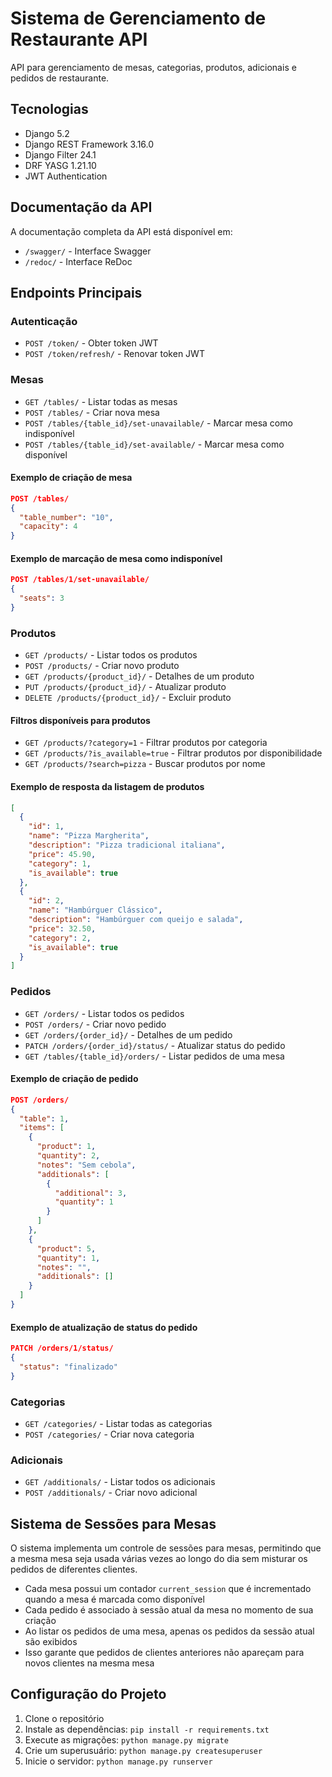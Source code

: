 # Sistema de Gerenciamento de Restaurante API

API para gerenciamento de mesas, categorias, produtos, adicionais e pedidos de restaurante.

## Tecnologias

- Django 5.2
- Django REST Framework 3.16.0
- Django Filter 24.1
- DRF YASG 1.21.10
- JWT Authentication

## Documentação da API

A documentação completa da API está disponível em:

- `/swagger/` - Interface Swagger
- `/redoc/` - Interface ReDoc

## Endpoints Principais

### Autenticação

- `POST /token/` - Obter token JWT
- `POST /token/refresh/` - Renovar token JWT

### Mesas

- `GET /tables/` - Listar todas as mesas
- `POST /tables/` - Criar nova mesa
- `POST /tables/{table_id}/set-unavailable/` - Marcar mesa como indisponível
- `POST /tables/{table_id}/set-available/` - Marcar mesa como disponível

#### Exemplo de criação de mesa

```json
POST /tables/
{
  "table_number": "10",
  "capacity": 4
}
```

#### Exemplo de marcação de mesa como indisponível

```json
POST /tables/1/set-unavailable/
{
  "seats": 3
}
```

### Produtos

- `GET /products/` - Listar todos os produtos
- `POST /products/` - Criar novo produto
- `GET /products/{product_id}/` - Detalhes de um produto
- `PUT /products/{product_id}/` - Atualizar produto
- `DELETE /products/{product_id}/` - Excluir produto

#### Filtros disponíveis para produtos

- `GET /products/?category=1` - Filtrar produtos por categoria
- `GET /products/?is_available=true` - Filtrar produtos por disponibilidade
- `GET /products/?search=pizza` - Buscar produtos por nome

#### Exemplo de resposta da listagem de produtos

```json
[
  {
    "id": 1,
    "name": "Pizza Margherita",
    "description": "Pizza tradicional italiana",
    "price": 45.90,
    "category": 1,
    "is_available": true
  },
  {
    "id": 2,
    "name": "Hambúrguer Clássico",
    "description": "Hambúrguer com queijo e salada",
    "price": 32.50,
    "category": 2,
    "is_available": true
  }
]
```

### Pedidos

- `GET /orders/` - Listar todos os pedidos
- `POST /orders/` - Criar novo pedido
- `GET /orders/{order_id}/` - Detalhes de um pedido
- `PATCH /orders/{order_id}/status/` - Atualizar status do pedido
- `GET /tables/{table_id}/orders/` - Listar pedidos de uma mesa

#### Exemplo de criação de pedido

```json
POST /orders/
{
  "table": 1,
  "items": [
    {
      "product": 1,
      "quantity": 2,
      "notes": "Sem cebola",
      "additionals": [
        {
          "additional": 3,
          "quantity": 1
        }
      ]
    },
    {
      "product": 5,
      "quantity": 1,
      "notes": "",
      "additionals": []
    }
  ]
}
```

#### Exemplo de atualização de status do pedido

```json
PATCH /orders/1/status/
{
  "status": "finalizado"
}
```

### Categorias

- `GET /categories/` - Listar todas as categorias
- `POST /categories/` - Criar nova categoria

### Adicionais

- `GET /additionals/` - Listar todos os adicionais
- `POST /additionals/` - Criar novo adicional

## Sistema de Sessões para Mesas

O sistema implementa um controle de sessões para mesas, permitindo que a mesma mesa seja usada várias vezes ao longo do dia sem misturar os pedidos de diferentes clientes.

- Cada mesa possui um contador `current_session` que é incrementado quando a mesa é marcada como disponível
- Cada pedido é associado à sessão atual da mesa no momento de sua criação
- Ao listar os pedidos de uma mesa, apenas os pedidos da sessão atual são exibidos
- Isso garante que pedidos de clientes anteriores não apareçam para novos clientes na mesma mesa

## Configuração do Projeto

1. Clone o repositório
2. Instale as dependências: `pip install -r requirements.txt`
3. Execute as migrações: `python manage.py migrate`
4. Crie um superusuário: `python manage.py createsuperuser`
5. Inicie o servidor: `python manage.py runserver`

